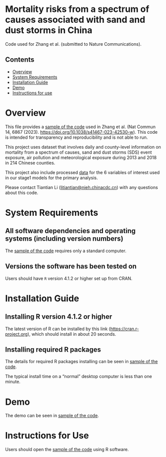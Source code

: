 # Mortality risks from a spectrum of causes associated with sand and dust storms in China

Code used for Zhang et al. (submitted to Nature Communications).

## Contents

- [Overview](#overview)
- [System Requirements](#system-requirements)
- [Installation Guide](#installation-guide)
- [Demo](#demo)
- [Instructions for use](#instructions-for-use)

# Overview

This file provides a [sample of the code](code/model.R) used in Zhang et al. (Nat Commun 14, 6867 (2023). https://doi.org/10.1038/s41467-023-42530-w). This code is intended for transparency and reproducibility and is not able to run.

This project uses dataset that involves daily and county-level information on mortality from a spectrum of causes, sand and dust storms (SDS) event exposure, air pollution and meteorological exposure during 2013 and 2018 in 214 Chinese counties.

This project also include processed [data](data/data1.csv) for the 6 variables of interest used in our stage1 models for the primary analysis.

Please contact Tiantian Li (litiantian@nieh.chinacdc.cn) with any questions about this code.

# System Requirements

## All software dependencies and operating systems (including version numbers)

The [sample of the code](code/model.R) requires only a standard computer. 

## Versions the software has been tested on

Users should have `R` version 4.1.2 or higher set up from CRAN.

# Installation Guide

## Installing R version 4.1.2 or higher

The latest version of R can be installed by this link (https://cran.r-project.org), which should install in about 20 seconds.

## Installing required R packages

The details for required R packages installing can be seen in [sample of the code](code/model.R).

The typical install time on a “normal” desktop computer is less than one minute.

# Demo

The demo can be seen in [sample of the code](code/model.R).

# Instructions for Use

Users should open the [sample of the code](code/model.R) using R software.


